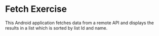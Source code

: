 # Fetch Exercise
This Android application fetches data from a remote API and displays the results in a list which is sorted by list Id and name.
